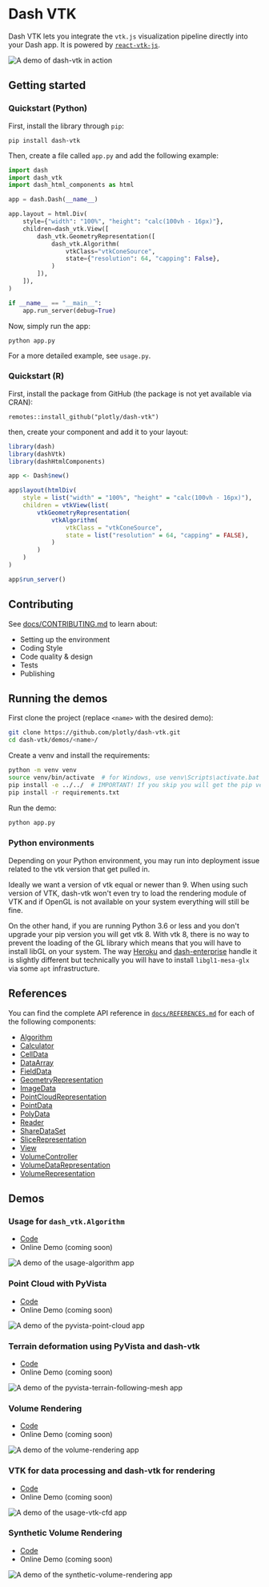 # Dash VTK

Dash VTK lets you integrate the `vtk.js` visualization pipeline directly into your Dash app. It is powered by [`react-vtk-js`](https://github.com/Kitware/react-vtk-js/).

![ ![A demo of dash-vtk in action](https://github.com/plotly/dash-vtk/blob/master/docs/images/vtk-demo.gif?raw=true) ](./docs/images/vtk-demo.gif)

## Getting started

### Quickstart (Python)

First, install the library through `pip`:
```
pip install dash-vtk
```

Then, create a file called `app.py` and add the following example:

```python
import dash
import dash_vtk
import dash_html_components as html

app = dash.Dash(__name__)

app.layout = html.Div(
    style={"width": "100%", "height": "calc(100vh - 16px)"},
    children=dash_vtk.View([
        dash_vtk.GeometryRepresentation([
            dash_vtk.Algorithm(
                vtkClass="vtkConeSource",
                state={"resolution": 64, "capping": False},
            )
        ]),
    ]),
)

if __name__ == "__main__":
    app.run_server(debug=True)
```

Now, simply run the app:
```
python app.py
```

For a more detailed example, see `usage.py`.

### Quickstart (R)

First, install the package from GitHub (the package is not yet available via CRAN):
```
remotes::install_github("plotly/dash-vtk")
```

then, create your component and add it to your layout:

```r
library(dash)
library(dashVtk)
library(dashHtmlComponents)

app <- Dash$new()

app$layout(htmlDiv(
    style = list("width" = "100%", "height" = "calc(100vh - 16px)"),
    children = vtkView(list(
        vtkGeometryRepresentation(
            vtkAlgorithm(
                vtkClass = "vtkConeSource",
                state = list("resolution" = 64, "capping" = FALSE),
            )
        )
    )
)

app$run_server()
```
## Contributing

See [docs/CONTRIBUTING.md](./docs/CONTRIBUTING.md) to learn about:

* Setting up the environment
* Coding Style
* Code quality & design
* Tests
* Publishing


## Running the demos

First clone the project (replace `<name>` with the desired demo):

``` bash
git clone https://github.com/plotly/dash-vtk.git
cd dash-vtk/demos/<name>/
```

Create a venv and install the requirements:
```bash
python -m venv venv
source venv/bin/activate  # for Windows, use venv\Scripts\activate.bat
pip install -e ../../  # IMPORTANT! If you skip you will get the pip version of dash-vtk
pip install -r requirements.txt
```

Run the demo:
```bash
python app.py
```

### Python environments

Depending on your Python environment, you may run into deployment issue related to the vtk version that get pulled in.

Ideally we want a version of vtk equal or newer than 9. When using such version of VTK, dash-vtk won't even try to load the rendering module of VTK and if OpenGL is not available on your system everything will still be fine.

On the other hand, if you are running Python 3.6 or less and you don't upgrade your pip version you will get vtk 8. With vtk 8, there is no way to prevent the loading of the GL library which means that you will have to install libGL on your system. The way [Heroku](https://elements.heroku.com/buildpacks/heroku/heroku-buildpack-apt) and [dash-enterprise](https://github.com/plotly/dash-sample-apps/blob/master/apps/dash-vtk-explorer/apt-packages) handle it is slightly different but technically you will have to install `libgl1-mesa-glx` via some `apt` infrastructure.

## References

You can find the complete API reference in [`docs/REFERENCES.md`](https://github.com/plotly/dash-vtk/blob/master/docs/REFERENCES.md) for each of the following components:
- [Algorithm](https://github.com/plotly/dash-vtk/blob/master/docs/REFERENCES.md#Algorithm)
- [Calculator](https://github.com/plotly/dash-vtk/blob/master/docs/REFERENCES.md#Calculator)
- [CellData](https://github.com/plotly/dash-vtk/blob/master/docs/REFERENCES.md#CellData)
- [DataArray](https://github.com/plotly/dash-vtk/blob/master/docs/REFERENCES.md#DataArray)
- [FieldData](https://github.com/plotly/dash-vtk/blob/master/docs/REFERENCES.md#FieldData)
- [GeometryRepresentation](https://github.com/plotly/dash-vtk/blob/master/docs/REFERENCES.md#GeometryRepresentation)
- [ImageData](https://github.com/plotly/dash-vtk/blob/master/docs/REFERENCES.md#ImageData)
- [PointCloudRepresentation](https://github.com/plotly/dash-vtk/blob/master/docs/REFERENCES.md#PointCloudRepresentation)
- [PointData](https://github.com/plotly/dash-vtk/blob/master/docs/REFERENCES.md#PointData)
- [PolyData](https://github.com/plotly/dash-vtk/blob/master/docs/REFERENCES.md#PolyData)
- [Reader](https://github.com/plotly/dash-vtk/blob/master/docs/REFERENCES.md#Reader)
- [ShareDataSet](https://github.com/plotly/dash-vtk/blob/master/docs/REFERENCES.md#ShareDataSet)
- [SliceRepresentation](https://github.com/plotly/dash-vtk/blob/master/docs/REFERENCES.md#SliceRepresentation)
- [View](https://github.com/plotly/dash-vtk/blob/master/docs/REFERENCES.md#View)
- [VolumeController](https://github.com/plotly/dash-vtk/blob/master/docs/REFERENCES.md#VolumeController)
- [VolumeDataRepresentation](https://github.com/plotly/dash-vtk/blob/master/docs/REFERENCES.md#VolumeDataRepresentation)
- [VolumeRepresentation](https://github.com/plotly/dash-vtk/blob/master/docs/REFERENCES.md#VolumeRepresentation)


## Demos

### Usage for `dash_vtk.Algorithm`

* [Code](https://github.com/plotly/dash-vtk/tree/master/demos/usage-algorithm)
* Online Demo (coming soon)

![A demo of the usage-algorithm app](https://github.com/plotly/dash-vtk/blob/master/demos/usage-algorithm/demo.jpg?raw=true)

### Point Cloud with PyVista

* [Code](https://github.com/plotly/dash-vtk/tree/master/demos/pyvista-point-cloud)
* Online Demo (coming soon)

![A demo of the pyvista-point-cloud app](https://github.com/plotly/dash-vtk/blob/master/demos/pyvista-point-cloud/demo.jpg?raw=true)


### Terrain deformation using PyVista and dash-vtk

* [Code](https://github.com/plotly/dash-vtk/tree/master/demos/pyvista-terrain-following-mesh)
* Online Demo (coming soon)

![A demo of the pyvista-terrain-following-mesh app](https://github.com/plotly/dash-vtk/blob/master/demos/pyvista-terrain-following-mesh/demo.jpg?raw=true)


### Volume Rendering

* [Code](https://github.com/plotly/dash-vtk/tree/master/demos/volume-rendering)
* Online Demo (coming soon)

![A demo of the volume-rendering app](https://github.com/plotly/dash-vtk/blob/master/demos/volume-rendering/demo.jpg?raw=true)

### VTK for data processing and dash-vtk for rendering

* [Code](https://github.com/plotly/dash-vtk/tree/master/demos/usage-vtk-cfd)
* Online Demo (coming soon)

![A demo of the usage-vtk-cfd app](https://github.com/plotly/dash-vtk/blob/master/demos/usage-vtk-cfd/demo.jpg?raw=true)

### Synthetic Volume Rendering

* [Code](https://github.com/plotly/dash-vtk/tree/master/demos/synthetic-volume-rendering)
* Online Demo (coming soon)

![A demo of the synthetic-volume-rendering app](https://github.com/plotly/dash-vtk/blob/master/demos/synthetic-volume-rendering/demo.jpg?raw=true)
